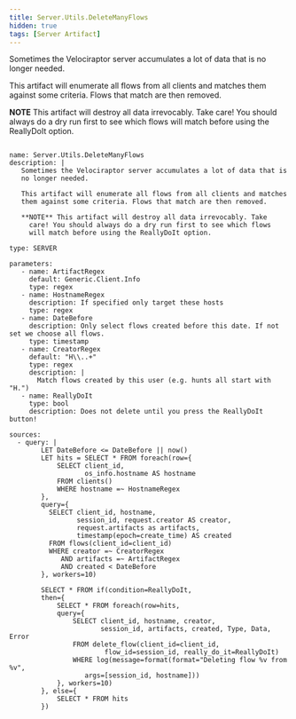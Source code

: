 ```yaml
---
title: Server.Utils.DeleteManyFlows
hidden: true
tags: [Server Artifact]
---
```


Sometimes the Velociraptor server accumulates a lot of data that is
no longer needed.

This artifact will enumerate all flows from all clients and matches
them against some criteria. Flows that match are then removed.

**NOTE** This artifact will destroy all data irrevocably. Take
  care! You should always do a dry run first to see which flows
  will match before using the ReallyDoIt option.


<pre><code class="language-yaml">
name: Server.Utils.DeleteManyFlows
description: |
   Sometimes the Velociraptor server accumulates a lot of data that is
   no longer needed.

   This artifact will enumerate all flows from all clients and matches
   them against some criteria. Flows that match are then removed.

   **NOTE** This artifact will destroy all data irrevocably. Take
     care! You should always do a dry run first to see which flows
     will match before using the ReallyDoIt option.

type: SERVER

parameters:
   - name: ArtifactRegex
     default: Generic.Client.Info
     type: regex
   - name: HostnameRegex
     description: If specified only target these hosts
     type: regex
   - name: DateBefore
     description: Only select flows created before this date. If not set we choose all flows.
     type: timestamp
   - name: CreatorRegex
     default: &quot;H\\..+&quot;
     type: regex
     description: |
       Match flows created by this user (e.g. hunts all start with &quot;H.&quot;)
   - name: ReallyDoIt
     type: bool
     description: Does not delete until you press the ReallyDoIt button!

sources:
  - query: |
        LET DateBefore &lt;= DateBefore || now()
        LET hits = SELECT * FROM foreach(row={
            SELECT client_id,
                   os_info.hostname AS hostname
            FROM clients()
            WHERE hostname =~ HostnameRegex
        },
        query={
          SELECT client_id, hostname,
                 session_id, request.creator AS creator,
                 request.artifacts as artifacts,
                 timestamp(epoch=create_time) AS created
          FROM flows(client_id=client_id)
          WHERE creator =~ CreatorRegex
             AND artifacts =~ ArtifactRegex
             AND created &lt; DateBefore
        }, workers=10)

        SELECT * FROM if(condition=ReallyDoIt,
        then={
            SELECT * FROM foreach(row=hits,
            query={
                SELECT client_id, hostname, creator,
                       session_id, artifacts, created, Type, Data, Error
                FROM delete_flow(client_id=client_id,
                        flow_id=session_id, really_do_it=ReallyDoIt)
                WHERE log(message=format(format=&quot;Deleting flow %v from %v&quot;,
                   args=[session_id, hostname]))
            }, workers=10)
        }, else={
            SELECT * FROM hits
        })

</code></pre>

